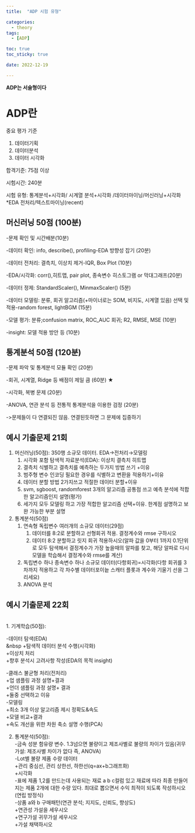 ```yaml
---
title:  "ADP 시험 유형" 

categories:
  - theory
tags:
  - [ADP]

toc: true
toc_sticky: true

date: 2022-12-19

---
```


**ADP는 서술형이다**

# ADP란 

중요 평가 기준<br>
1. 데이터기획<br>
2. 데이터분석<br>
3. 데이터 시각화<br>

합격기준: 75점 이상

시험시간: 240분

시험 유형: 통계분석+시각화/ 시계열 분석+시각화 /데이터마이닝/머신러닝+시각화 *EDA 전처리/텍스트마이닝(recent)


## 머신러닝 50점 (100분)

-문제 확인 및 시간배분(10분)

-데이터 확인: info, describe(), profiling-EDA 방향성 잡기 (20분)

-데이터 전처리: 결측치, 이상치 제거-IQR, Box Plot (10분)

-EDA/시각화: corr(),히트맵, pair plot, 종속변수 히스토그램 or 막대그래프(20분) 

-데이터 정제: StandardScaler(), MinmaxScaler() (5분)

-데이터 모델링: 분류, 회귀 알고리즘(+마이너로는 SOM, 비지도, 시계열 있음) 선택 및 적용-random forest, lightBGM (15분)

-모델 평가: 분류;confusion matrix, ROC_AUC 회귀; R2, RMSE, MSE (10분)

-insight: 모델 적용 방안 등 (10분)

## 통계분석 50점 (120분)

-문제 파악 및 통계분석 모듈 확인 (20분)

-회귀, 시계열, Ridge 등 배점이 제일 큼 (60분) ★

-시각화, 복병 문제 (20분)

-ANOVA, 연관 분석 등 전통적 통계분석을 이용한 검정 (20분)

->문제들이 다 연결되진 않음. 연결된듯하면 그 문제에 집중하기 



## 예시 기출문제 21회 <br>
1. 머신러닝(50점): 350행 소규모 데이터. EDA→전처리→모델링<br>
    1. 시각화 포함 탐색적 자료분석(EDA): 이상치 결측치 히트맵<br>
    2. 결측치 식별하고 결측치를 예측하는 두가지 방법 쓰기 +이유<br>
    3. 범주형 변수 인코딩 필요한 경우를 식별하고 변환을 적용하기+이유<br>
    4. 데이터 분할 방법 2가지쓰고 적절한 데이터 분할+이유 <br>
    5. svm, sgboost, randomforest 3개의 알고리즘 공통점 쓰고 예측 분석에 적합한 알고리즘인지 설명(평가)<br>
    6. 세가지 모두 모델링 하고 가장 적합한 알고리즘 선택+이유. 한계점 설명하고 보완 가능한 부분 설명 <br>
2. 통계분석(50점)<br>
    1. 연속형 독립변수 여러개의 소규모 데이터(29점)<br>
        1. 데이터를 8:2로 분할하고 선형회귀 적용. 결정계수와 rmse 구하시오<br>
        2. 데이터 8:2 분할하고 릿지 회귀 적용하시오(알파 값을 0부터 1까지 0.1단위로 모두 탐색해서 결정계수가 가장 높을때의 알파를 찾고, 해당 알파로 다시 모델을 학습해서 결정계수와 rmse를 계산)<br>
    2. 독립변수 하나 종속변수 하나 소규모 데이터(다항회귀)=시각화(다항 회귀를 3차까지 적용하고 각 차수별 데이터포이늩 스캐터 플롯과 계수와 기울기 선을 그리세요)<br>
    3. ANOVA 분석<br>
   
## 예시 기출문제 22회
<br>
1. 기계학습(50점): <br>

-데이터 탐색(EDA)<br>
&nbsp +탐색적 데이터 분석 수행(시각화)<br>
+이상치 처리<br>
+향후 분석시 고려사항 작성(EDA의 목적 insight)<br>

-클래스 불균형 처리(전처리)<br>
+업 샘플링 과정 설명+결과<br>
+언더 샘플링 과정 설명+ 결과<br>
+둘중 선택하고 이유 <br>
-모델링<br>
+최소 3개 이상 알고리즘 제시 정확도&속도<br>
+모델 비교+결과<br>
+속도 개선을 위한 차원 축소 설명 수행(PCA)<br>


2. 통계분석(50점):<br>
-금속 성분 함유량 변수. 1.3넘으면 불량이고 제조사별로 불량의 차이가 있음(귀무가설: 제조사별 차이가 없다 즉, ANOVA)<br>
-Lot별 불량 제품 수량 데이터<br>
+관리 중심선, 관리 상한선, 하한선(q=ax+b그래프화)<br>
+시각화<br>
-표에 제품 1,2를 만드는데 사용되는 재료 a b c컬럼 있고 재료에 따라 최종 만들어지는 제품 2개에 대한 수량 있다. 최대로 뽑으면서 수익 최적이 되도록 작성하시오(연립 방정식)<br>
-상품 a와 b 구매패턴(연관 분석; 지지도, 신뢰도, 향상도)<br>
+연관성 가설을 세우시오 <br>
+연구가설 귀무가설 세우시오<br>
+가설 채택하시오<br>
